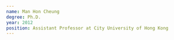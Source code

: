 ```yaml
---
name: Man Hon Cheung
degree: Ph.D.
year: 2012
position: Assistant Professor at City University of Hong Kong
---
```

